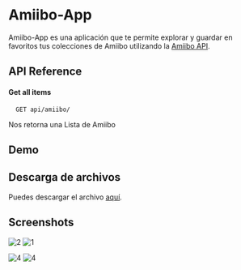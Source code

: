 # Amiibo-App

Amiibo-App es una aplicación que te permite explorar y guardar en favoritos tus colecciones de Amiibo utilizando la [Amiibo API](https://www.amiiboapi.com/api/amiibo/).

## API Reference

#### Get all items

```http
  GET api/amiibo/
```

Nos retorna una Lista de Amiibo 


## Demo

## Descarga de archivos

Puedes descargar el archivo [aquí](https://github.com/Erick-Buendia/Disney-App/blob/main/app/release/app-release.apk).


## Screenshots
![2](https://github.com/user-attachments/assets/b083ccae-89a5-4a33-9d21-6196e116a086)
![1](https://github.com/user-attachments/assets/30746f1a-c52a-4aff-a4c4-5b67b6babc7d)

![4](https://github.com/user-attachments/assets/9d1d5036-1e48-474b-b18e-a49e34c17220)
![4](https://github.com/user-attachments/assets/5b697971-def9-41a6-88c5-ff2e45a6af80)
